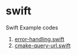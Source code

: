# swift
Swift Example codes
1. [error-handling.swift](https://github.com/georgioupanayiotis/swift/blob/master/error-handling.swift)
2. [cmake-query-url.swift](https://github.com/georgioupanayiotis/swift/blob/master/make-query-url.swift)
